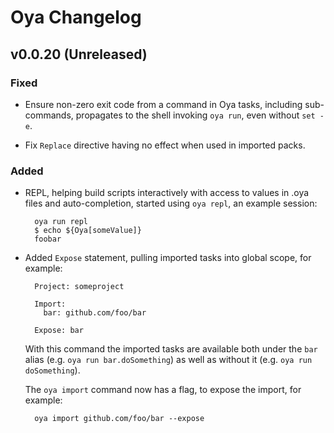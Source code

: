 # Oya Changelog

## v0.0.20 (Unreleased)

### Fixed

- Ensure non-zero exit code from a command in Oya tasks, including sub-commands,
  propagates to the shell invoking `oya run`, even without `set -e`.

- Fix `Replace` directive having no effect when used in imported packs.

### Added

- REPL, helping build scripts interactively with access to values in .oya files
  and auto-completion, started using `oya repl`, an example session:

        oya run repl
        $ echo ${Oya[someValue]}
        foobar

- Added `Expose` statement, pulling imported tasks into global scope, for example:

        Project: someproject

        Import:
          bar: github.com/foo/bar

        Expose: bar

  With this command the imported tasks are available both under the `bar` alias
  (e.g. `oya run bar.doSomething`) as well as without it (e.g. `oya run
  doSomething`).

  The `oya import` command now has a flag, to expose the import, for example:

        oya import github.com/foo/bar --expose

